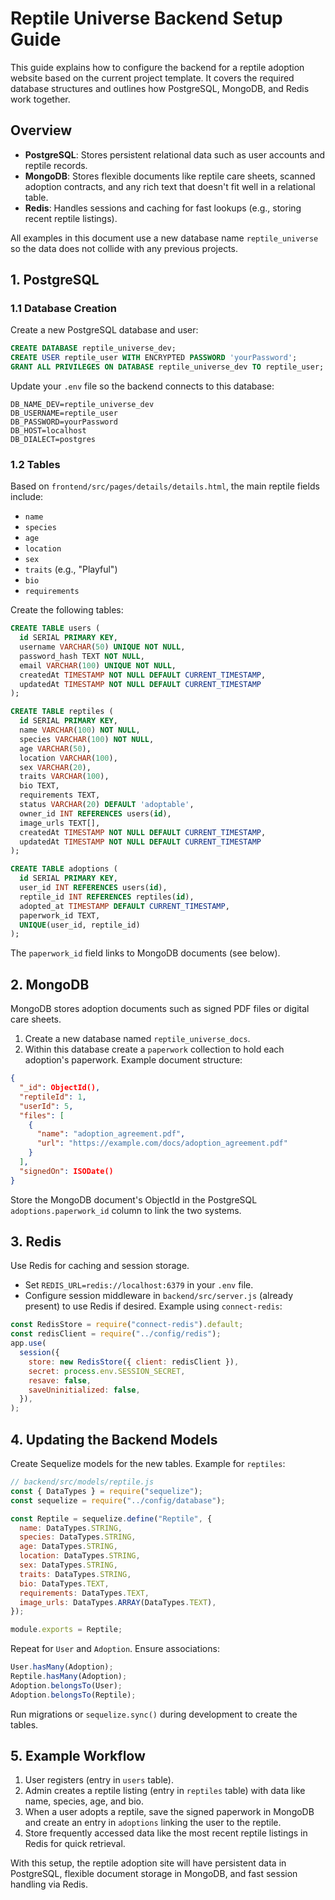 # Reptile Universe Backend Setup Guide

This guide explains how to configure the backend for a reptile adoption website based on the current project template. It covers the required database structures and outlines how PostgreSQL, MongoDB, and Redis work together.

## Overview

- **PostgreSQL**: Stores persistent relational data such as user accounts and reptile records.
- **MongoDB**: Stores flexible documents like reptile care sheets, scanned adoption contracts, and any rich text that doesn't fit well in a relational table.
- **Redis**: Handles sessions and caching for fast lookups (e.g., storing recent reptile listings).

All examples in this document use a new database name `reptile_universe` so the data does not collide with any previous projects.

## 1. PostgreSQL

### 1.1 Database Creation

Create a new PostgreSQL database and user:

```sql
CREATE DATABASE reptile_universe_dev;
CREATE USER reptile_user WITH ENCRYPTED PASSWORD 'yourPassword';
GRANT ALL PRIVILEGES ON DATABASE reptile_universe_dev TO reptile_user;
```

Update your `.env` file so the backend connects to this database:

```env
DB_NAME_DEV=reptile_universe_dev
DB_USERNAME=reptile_user
DB_PASSWORD=yourPassword
DB_HOST=localhost
DB_DIALECT=postgres
```

### 1.2 Tables

Based on `frontend/src/pages/details/details.html`, the main reptile fields include:

- `name`
- `species`
- `age`
- `location`
- `sex`
- `traits` (e.g., "Playful")
- `bio`
- `requirements`

Create the following tables:

```sql
CREATE TABLE users (
  id SERIAL PRIMARY KEY,
  username VARCHAR(50) UNIQUE NOT NULL,
  password_hash TEXT NOT NULL,
  email VARCHAR(100) UNIQUE NOT NULL,
  createdAt TIMESTAMP NOT NULL DEFAULT CURRENT_TIMESTAMP,
  updatedAt TIMESTAMP NOT NULL DEFAULT CURRENT_TIMESTAMP
);

CREATE TABLE reptiles (
  id SERIAL PRIMARY KEY,
  name VARCHAR(100) NOT NULL,
  species VARCHAR(100) NOT NULL,
  age VARCHAR(50),
  location VARCHAR(100),
  sex VARCHAR(20),
  traits VARCHAR(100),
  bio TEXT,
  requirements TEXT,
  status VARCHAR(20) DEFAULT 'adoptable',
  owner_id INT REFERENCES users(id),
  image_urls TEXT[],
  createdAt TIMESTAMP NOT NULL DEFAULT CURRENT_TIMESTAMP,
  updatedAt TIMESTAMP NOT NULL DEFAULT CURRENT_TIMESTAMP
);

CREATE TABLE adoptions (
  id SERIAL PRIMARY KEY,
  user_id INT REFERENCES users(id),
  reptile_id INT REFERENCES reptiles(id),
  adopted_at TIMESTAMP DEFAULT CURRENT_TIMESTAMP,
  paperwork_id TEXT,
  UNIQUE(user_id, reptile_id)
);
```

The `paperwork_id` field links to MongoDB documents (see below).

## 2. MongoDB

MongoDB stores adoption documents such as signed PDF files or digital care sheets.

1. Create a new database named `reptile_universe_docs`.
2. Within this database create a `paperwork` collection to hold each adoption's paperwork.
   Example document structure:

```json
{
  "_id": ObjectId(),
  "reptileId": 1,
  "userId": 5,
  "files": [
    {
      "name": "adoption_agreement.pdf",
      "url": "https://example.com/docs/adoption_agreement.pdf"
    }
  ],
  "signedOn": ISODate()
}
```

Store the MongoDB document's ObjectId in the PostgreSQL `adoptions.paperwork_id` column to link the two systems.

## 3. Redis

Use Redis for caching and session storage.

- Set `REDIS_URL=redis://localhost:6379` in your `.env` file.
- Configure session middleware in `backend/src/server.js` (already present) to use Redis if desired. Example using `connect-redis`:

```javascript
const RedisStore = require("connect-redis").default;
const redisClient = require("../config/redis");
app.use(
  session({
    store: new RedisStore({ client: redisClient }),
    secret: process.env.SESSION_SECRET,
    resave: false,
    saveUninitialized: false,
  }),
);
```

## 4. Updating the Backend Models

Create Sequelize models for the new tables. Example for `reptiles`:

```javascript
// backend/src/models/reptile.js
const { DataTypes } = require("sequelize");
const sequelize = require("../config/database");

const Reptile = sequelize.define("Reptile", {
  name: DataTypes.STRING,
  species: DataTypes.STRING,
  age: DataTypes.STRING,
  location: DataTypes.STRING,
  sex: DataTypes.STRING,
  traits: DataTypes.STRING,
  bio: DataTypes.TEXT,
  requirements: DataTypes.TEXT,
  image_urls: DataTypes.ARRAY(DataTypes.TEXT),
});

module.exports = Reptile;
```

Repeat for `User` and `Adoption`. Ensure associations:

```javascript
User.hasMany(Adoption);
Reptile.hasMany(Adoption);
Adoption.belongsTo(User);
Adoption.belongsTo(Reptile);
```

Run migrations or `sequelize.sync()` during development to create the tables.

## 5. Example Workflow

1. User registers (entry in `users` table).
2. Admin creates a reptile listing (entry in `reptiles` table) with data like name, species, age, and bio.
3. When a user adopts a reptile, save the signed paperwork in MongoDB and create an entry in `adoptions` linking the user to the reptile.
4. Store frequently accessed data like the most recent reptile listings in Redis for quick retrieval.

With this setup, the reptile adoption site will have persistent data in PostgreSQL, flexible document storage in MongoDB, and fast session handling via Redis.